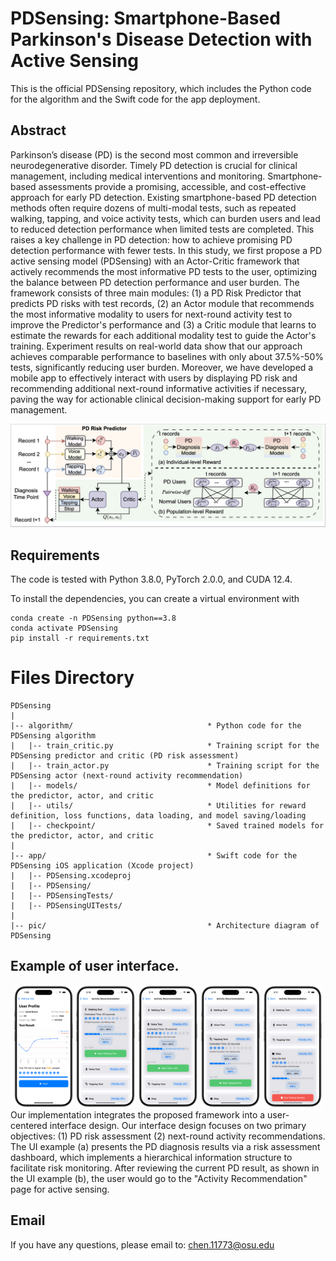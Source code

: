 # PDSensing: Smartphone-Based Parkinson's Disease Detection with Active Sensing
This is the official PDSensing repository, which includes the Python code for the algorithm and the Swift code for the app deployment.


<!-- <div align="center">
  <img src="pic/PDSensing_app_video.gif" alt="视频演示" style="width: 300px; height: auto;" />
</div> -->



## Abstract

Parkinson’s disease (PD) is the second most common and irreversible neurodegenerative disorder. Timely PD detection is crucial for clinical management, including medical interventions and monitoring. Smartphone-based assessments provide a promising, accessible, and cost-effective approach for early PD detection. Existing smartphone-based PD detection methods often require dozens of multi-modal tests, such as repeated walking, tapping, and voice activity tests, which can burden users and lead to reduced detection performance when limited tests are completed. This raises a key challenge in PD detection: how to achieve promising PD detection performance with fewer tests. In this study, we first propose a PD active sensing model (PDSensing) with an Actor-Critic framework that actively recommends the most informative PD tests to the user, optimizing the balance between PD detection performance and user burden. The framework consists of three main modules: (1) a PD Risk Predictor that predicts PD risks with test records, (2) an Actor module that recommends the most informative modality to users for next-round activity test to improve the Predictor's performance and (3) a Critic module that learns to estimate the rewards for each additional modality test to guide the Actor's training. Experiment results on real-world data show that our approach achieves comparable performance to baselines with only about 37.5%-50% tests, significantly reducing user burden. Moreover, we have developed a mobile app to effectively interact with users by displaying PD risk and recommending additional next-round informative activities if necessary, paving the way for actionable clinical decision-making support for early PD management. 

![](pic/architecture.png)

## Requirements
The code is tested with Python 3.8.0, PyTorch 2.0.0, and CUDA 12.4.

To install the dependencies, you can create a virtual environment with
```
conda create -n PDSensing python==3.8
conda activate PDSensing
pip install -r requirements.txt
```

# Files Directory
    
    PDSensing  
    |  
    |-- algorithm/                              * Python code for the PDSensing algorithm  
    |   |-- train_critic.py                     * Training script for the PDSensing predictor and critic (PD risk assessment)  
    |   |-- train_actor.py                      * Training script for the PDSensing actor (next-round activity recommendation)  
    |   |-- models/                             * Model definitions for the predictor, actor, and critic  
    |   |-- utils/                              * Utilities for reward definition, loss functions, data loading, and model saving/loading  
    |   |-- checkpoint/                         * Saved trained models for the predictor, actor, and critic  
    | 
    |-- app/                                    * Swift code for the PDSensing iOS application (Xcode project)  
    |   |-- PDSensing.xcodeproj  
    |   |-- PDSensing/  
    |   |-- PDSensingTests/  
    |   |-- PDSensingUITests/  
    |  
    |-- pic/                                    * Architecture diagram of PDSensing  



## Example of user interface. 
<div style="display: flex; justify-content: center;">
  <div style="text-align: center; margin-right: 0px;">
    <img src="pic/ui_1.png" style="width:19%;">
    <img src="pic/ui_2.png" style="width:19%;">
    <img src="pic/ui2_voice.png" style="width:19%;">
    <img src="pic/ui2_tapping.png" style="width:19%;">
    <img src="pic/ui2_stop.png" style="width:19%;">
  </div>
</div>
Our implementation integrates the proposed framework into a user-centered interface design. Our interface design focuses on two primary objectives: (1) PD risk assessment (2) next-round  activity recommendations. The UI example (a) presents the PD diagnosis results via a risk assessment dashboard, which implements a hierarchical information structure to facilitate risk monitoring. After reviewing the current PD result, as shown in the UI example (b), the user would go to the "Activity Recommendation" page for active sensing.

## Email
If you have any questions, please email to: [chen.11773@osu.edu](mailto:chen.11773@osu.edu)
